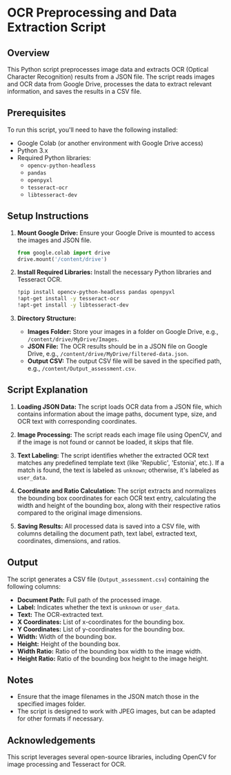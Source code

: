 # OCR Preprocessing and Data Extraction Script

## Overview
This Python script preprocesses image data and extracts OCR (Optical Character Recognition) results from a JSON file. The script reads images and OCR data from Google Drive, processes the data to extract relevant information, and saves the results in a CSV file.

## Prerequisites
To run this script, you'll need to have the following installed:
- Google Colab (or another environment with Google Drive access)
- Python 3.x
- Required Python libraries:
  - `opencv-python-headless`
  - `pandas`
  - `openpyxl`
  - `tesseract-ocr`
  - `libtesseract-dev`

## Setup Instructions
1. **Mount Google Drive:**
   Ensure your Google Drive is mounted to access the images and JSON file.

   ```python
   from google.colab import drive
   drive.mount('/content/drive')
   ```

2. **Install Required Libraries:**
   Install the necessary Python libraries and Tesseract OCR.

   ```bash
   !pip install opencv-python-headless pandas openpyxl
   !apt-get install -y tesseract-ocr
   !apt-get install -y libtesseract-dev
   ```

3. **Directory Structure:**
   - **Images Folder:** Store your images in a folder on Google Drive, e.g., `/content/drive/MyDrive/Images`.
   - **JSON File:** The OCR results should be in a JSON file on Google Drive, e.g., `/content/drive/MyDrive/filtered-data.json`.
   - **Output CSV:** The output CSV file will be saved in the specified path, e.g., `/content/Output_assessment.csv`.

## Script Explanation
1. **Loading JSON Data:**
   The script loads OCR data from a JSON file, which contains information about the image paths, document type, size, and OCR text with corresponding coordinates.

2. **Image Processing:**
   The script reads each image file using OpenCV, and if the image is not found or cannot be loaded, it skips that file.

3. **Text Labeling:**
   The script identifies whether the extracted OCR text matches any predefined template text (like 'Republic', 'Estonia', etc.). If a match is found, the text is labeled as `unknown`; otherwise, it's labeled as `user_data`.

4. **Coordinate and Ratio Calculation:**
   The script extracts and normalizes the bounding box coordinates for each OCR text entry, calculating the width and height of the bounding box, along with their respective ratios compared to the original image dimensions.

5. **Saving Results:**
   All processed data is saved into a CSV file, with columns detailing the document path, text label, extracted text, coordinates, dimensions, and ratios.

## Output
The script generates a CSV file (`Output_assessment.csv`) containing the following columns:
- **Document Path:** Full path of the processed image.
- **Label:** Indicates whether the text is `unknown` or `user_data`.
- **Text:** The OCR-extracted text.
- **X Coordinates:** List of x-coordinates for the bounding box.
- **Y Coordinates:** List of y-coordinates for the bounding box.
- **Width:** Width of the bounding box.
- **Height:** Height of the bounding box.
- **Width Ratio:** Ratio of the bounding box width to the image width.
- **Height Ratio:** Ratio of the bounding box height to the image height.

## Notes
- Ensure that the image filenames in the JSON match those in the specified images folder.
- The script is designed to work with JPEG images, but can be adapted for other formats if necessary.

## Acknowledgements
This script leverages several open-source libraries, including OpenCV for image processing and Tesseract for OCR.
